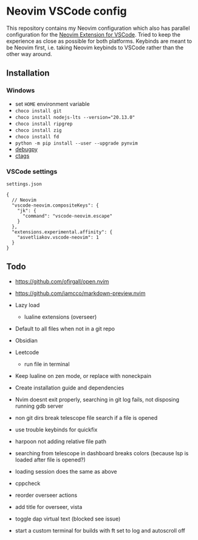 # Neovim VSCode config

This repository contains my Neovim configuration which also has parallel configuration for the [Neovim Extension for VSCode](https://marketplace.visualstudio.com/items?itemName=asvetliakov.vscode-neovim). Tried to keep the experience as close as possible for both platforms. Keybinds are meant to be Neovim first, i.e. taking Neovim keybinds to VSCode rather than the other way around.

## Installation

### Windows

- set `HOME` environment variable
- `choco install git`
- `choco install nodejs-lts --version="20.13.0"`
- `choco install ripgrep`
- `choco install zig`
- `choco install fd`
- `python -m pip install --user --upgrade pynvim`
- [debugpy](https://github.com/mfussenegger/nvim-dap-python?tab=readme-ov-file#debugpy)
- [ctags](https://github.com/universal-ctags/ctags)

### VSCode settings

`settings.json`

```jsonc
{
  // Neovim
  "vscode-neovim.compositeKeys": {
    "jk": {
      "command": "vscode-neovim.escape"
    }
  },
  "extensions.experimental.affinity": {
    "asvetliakov.vscode-neovim": 1
  }
}
```

## Todo

- https://github.com/ofirgall/open.nvim
- https://github.com/iamcco/markdown-preview.nvim

- Lazy load 
  - lualine extensions (overseer)

- Default to all files when not in a git repo

- Obsidian
- Leetcode
  - run file in terminal

- Keep lualine on zen mode, or replace with noneckpain
- Create installation guide and dependencies
- Nvim doesnt exit properly, searching in git log fails, not disposing running gdb server
- non git dirs break telescope file search if a file is opened
- use trouble keybinds for quickfix
- harpoon not adding relative file path
- searching from telescope in dashboard breaks colors (because lsp is loaded after file is opened?)
- loading session does the same as above
- cppcheck
- reorder overseer actions
- add title for overseer, vista
- toggle dap virtual text (blocked see issue)
- start a custom terminal for builds with ft set to log and autoscroll off
